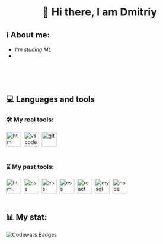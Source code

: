 <!--
**444dima81/444dima81** is a ✨ _special_ ✨ repository because its `README.md` (this file) appears on your GitHub profile.

Here are some ideas to get you started:

- 🔭 I’m currently working on ...
- 🌱 I’m currently learning ...
- 👯 I’m looking to collaborate on ...
- 🤔 I’m looking for help with ...
- 💬 Ask me about ...
- 📫 How to reach me: ...
- 😄 Pronouns: ...
- ⚡ Fun fact: ...
-->

<div id="header" align="center">
  <h1> 👋 Hi there, I am Dmitriy </h1>
<!--   <h3>Frontend Developer from Moscow</h3> -->
</div>


## ℹ️ About **me**:
  - *I'm studing ML*
  -
<br>
<br>
<br>


## 💻 Languages and tools
### 🛠️ My real tools: <br>
<img src="https://cdn.jsdelivr.net/gh/devicons/devicon@latest/icons/python/python-original.svg" title="html" width="40" height="40"/>&nbsp;
<img src="https://cdn.jsdelivr.net/gh/devicons/devicon@latest/icons/vscode/vscode-original.svg" title="vscode" width="40" height="40"/>&nbsp;
<img src="https://cdn.jsdelivr.net/gh/devicons/devicon/icons/git/git-plain.svg" title="git" width="40" height="40"/>&nbsp;
<br>
<br>
### ⌛ My past tools:<br>
<img src="https://cdn.jsdelivr.net/gh/devicons/devicon/icons/html5/html5-original.svg" title="html" width="40" height="40"/>&nbsp;
<img src="https://cdn.jsdelivr.net/gh/devicons/devicon/icons/css3/css3-original.svg" title="css" width="40" height="40"/>&nbsp;
<img src="https://cdn.jsdelivr.net/gh/devicons/devicon@latest/icons/jquery/jquery-original-wordmark.svg" title="css" width="40" height="40"/>&nbsp;
<img src="https://cdn.jsdelivr.net/gh/devicons/devicon@latest/icons/javascript/javascript-original.svg" title="css" width="40" height="40"/>&nbsp;
<img src="https://cdn.jsdelivr.net/gh/devicons/devicon/icons/react/react-original.svg" title="react" width="40" height="40"/>&nbsp;
<img src="https://cdn.jsdelivr.net/gh/devicons/devicon@latest/icons/mysql/mysql-original-wordmark.svg" title="mysql" width="40" height="40"/>&nbsp;
<img src="https://cdn.jsdelivr.net/gh/devicons/devicon/icons/nodejs/nodejs-original.svg" title="node" width="40" height="40"/>&nbsp;
<br>
<br>


## 📊 My stat: <br>
<img src="https://www.codewars.com/users/dima814/badges/large" alt="Codewars Badges" />
